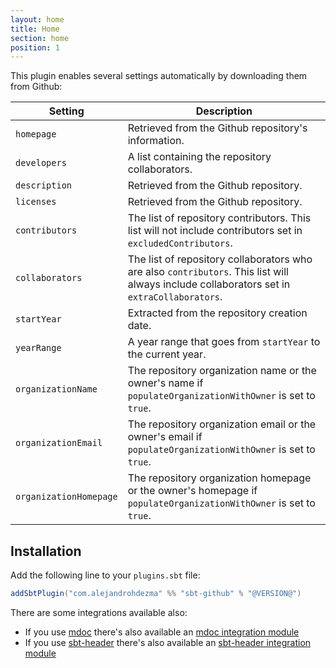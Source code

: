 ```yaml
---
layout: home
title: Home
section: home
position: 1
---
```


This plugin enables several settings automatically by downloading them from Github:

| Setting                | Description                                                                                                                                |
|------------------------|--------------------------------------------------------------------------------------------------------------------------------------------|
| `homepage`             | Retrieved from the Github repository's information.                                                                                        |
| `developers`           | A list containing the repository collaborators.                                                                                            |
| `description`          | Retrieved from the Github repository.                                                                                                      |
| `licenses`             | Retrieved from the Github repository.                                                                                                      |
| `contributors`         | The list of repository contributors. This list will not include contributors set in `excludedContributors`.                                |
| `collaborators`        | The list of repository collaborators who are also `contributors`. This list will always include collaborators set in `extraCollaborators`. |
| `startYear`            | Extracted from the repository creation date.                                                                                               |
| `yearRange`            | A year range that goes from `startYear` to the current year.                                                                               |
| `organizationName`     | The repository organization name or the owner's name if `populateOrganizationWithOwner` is set to `true`.                                  |
| `organizationEmail`    | The repository organization email or the owner's email if `populateOrganizationWithOwner` is set to `true`.                                |
| `organizationHomepage` | The repository organization homepage or the owner's homepage if `populateOrganizationWithOwner` is set to `true`.                          |

## Installation

Add the following line to your `plugins.sbt` file:

```scala
addSbtPlugin("com.alejandrohdezma" %% "sbt-github" % "@VERSION@")
```

There are some integrations available also:

- If you use [mdoc](https://scalameta.org/mdoc/) there's also available an [mdoc integration module](sbt-mdoc)
- If you use [sbt-header](https://github.com/sbt/sbt-header) there's also available an [sbt-header integration module](sbt-header)
